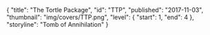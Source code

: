 {
  "title": "The Tortle Package",
  "id": "TTP",
  "published": "2017-11-03",
  "thumbnail": "img/covers/TTP.png",
  "level": {
    "start": 1,
    "end": 4
  },
  "storyline": "Tomb of Annihilation"
}